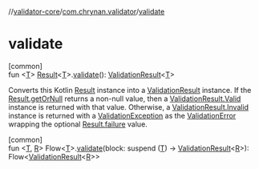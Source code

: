 //[validator-core](../../index.md)/[com.chrynan.validator](index.md)/[validate](validate.md)

# validate

[common]\
fun &lt;[T](validate.md)&gt; [Result](https://kotlinlang.org/api/latest/jvm/stdlib/kotlin/-result/index.html)&lt;[T](validate.md)&gt;.[validate](validate.md)(): [ValidationResult](-validation-result/index.md)&lt;[T](validate.md)&gt;

Converts this Kotlin [Result](https://kotlinlang.org/api/latest/jvm/stdlib/kotlin/-result/index.html) instance into a [ValidationResult](-validation-result/index.md) instance. If the [Result.getOrNull](https://kotlinlang.org/api/latest/jvm/stdlib/kotlin/-result/get-or-null.html) returns a non-null value, then a [ValidationResult.Valid](-validation-result/-valid/index.md) instance is returned with that value. Otherwise, a [ValidationResult.Invalid](-validation-result/-invalid/index.md) instance is returned with a [ValidationException](-validation-exception/index.md) as the [ValidationError](-validation-error/index.md) wrapping the optional [Result.failure](https://kotlinlang.org/api/latest/jvm/stdlib/kotlin/-result/failure.html) value.

[common]\
fun &lt;[T](validate.md), [R](validate.md)&gt; Flow&lt;[T](validate.md)&gt;.[validate](validate.md)(block: suspend ([T](validate.md)) -&gt; [ValidationResult](-validation-result/index.md)&lt;[R](validate.md)&gt;): Flow&lt;[ValidationResult](-validation-result/index.md)&lt;[R](validate.md)&gt;&gt;
